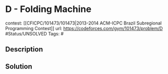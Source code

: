 # D - Folding Machine

contest: [[CFICPC/101473/101473|2013-2014 ACM-ICPC Brazil Subregional Programming Contest]]
url: https://codeforces.com/gym/101473/problem/D
#Status/UNSOLVED
Tags: #

## Description

## Solution

